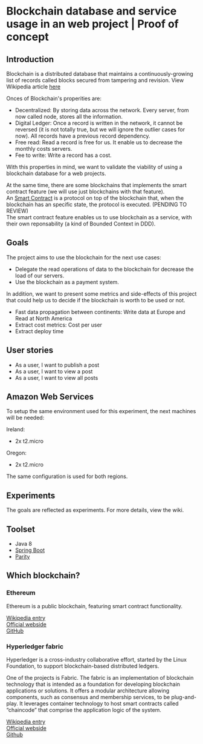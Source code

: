 # Blockchain database and service usage in an web project | Proof of concept

## Introduction

Blockchain is a distributed database that maintains a continuously-growing list of records called blocks secured from tampering and revision. View Wikipedia article [here](https://en.wikipedia.org/wiki/Blockchain_(database))

Onces of Blockchain's properities are:

* Decentralized: By storing data across the network. Every server, from now called node, stores all the information.
* Digital Ledger: Once a record is written in the network, it cannot be reversed (it is not totally true, but we will ignore the outlier cases for now). All records have a previous record dependency.
* Free read: Read a record is free for us. It enable us to decrease the monthly costs servers.
* Fee to write: Write a record has a cost.

With this properties in mind, we want to validate the viability of using a blockchain database for a web projects.

At the same time, there are some blockchains that implements the smart contract feature (we will use just blockchains with that feature).  
An [Smart Contract](https://en.wikipedia.org/wiki/Smart_contract) is a protocol on top of the blockchain that, when the blockchain has an specific state, the protocol is executed.  (PENDING TO REVIEW)  
The smart contract feature enables us to use blockchain as a service, with their own reponsability (a kind of Bounded Context in DDD).

## Goals

The project aims to use the blockchain for the next use cases:
* Delegate the read operations of data to the blockchain for decrease the load of our servers.
* Use the blockchain as a payment system.

In addition, we want to present some metrics and side-effects of this project that could help us to decide if the blockchain is worth to be used or not.
* Fast data propagation between continents: Write data at Europe and Read at North America
* Extract cost metrics: Cost per user
* Extract deploy time

## User stories

* As a user, I want to publish a post
* As a user, I want to view a post
* As a user, I want to view all posts

## Amazon Web Services

To setup the same environment used for this experiment, the next machines will be needed:

Ireland:
* 2x t2.micro

Oregon:
* 2x t2.micro

The same configuration is used for both regions.

## Experiments

The goals are reflected as experiments. For more details, view the wiki.

## Toolset

* Java 8
* [Spring Boot](https://spring.io/)
* [Parity](https://ethcore.io/parity.html)

## Which blockchain?

### Ethereum

Ethereum is a public blockchain, featuring smart contract functionality.

[Wikipedia entry](https://en.wikipedia.org/wiki/Ethereum)  
[Official webside](https://www.ethereum.org/)  
[GitHub](https://github.com/ethereum)  

### Hyperledger fabric

Hyperledger is a cross-industry collaborative effort, started by the Linux Foundation, to support blockchain-based distributed ledgers.

One of the projects is Fabric.
The fabric is an implementation of blockchain technology that is intended as a foundation for developing blockchain applications or solutions. It offers a modular architecture allowing components, such as consensus and membership services, to be plug-and-play. It leverages container technology to host smart contracts called “chaincode” that comprise the application logic of the system.

[Wikipedia entry](https://en.wikipedia.org/wiki/Hyperledger)  
[Official webside](https://www.hyperledger.org/)  
[Github](https://github.com/hyperledger/fabric)  
